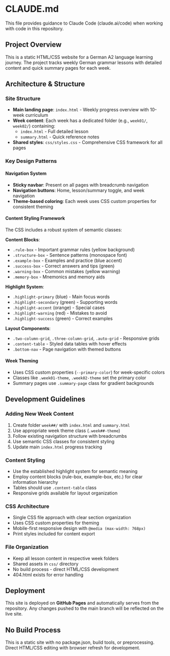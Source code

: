 # CLAUDE.md

This file provides guidance to Claude Code (claude.ai/code) when working with code in this repository.

## Project Overview
This is a static HTML/CSS website for a German A2 language learning journey. The project tracks weekly German grammar lessons with detailed content and quick summary pages for each week.

## Architecture & Structure

### Site Structure
- **Main landing page**: `index.html` - Weekly progress overview with 10-week curriculum
- **Week content**: Each week has a dedicated folder (e.g., `week01/`, `week02/`) containing:
  - `index.html` - Full detailed lesson
  - `summary.html` - Quick reference notes
- **Shared styles**: `css/styles.css` - Comprehensive CSS framework for all pages

### Key Design Patterns

#### Navigation System
- **Sticky navbar**: Present on all pages with breadcrumb navigation
- **Navigation buttons**: Home, lesson/summary toggle, and week navigation
- **Theme-based coloring**: Each week uses CSS custom properties for consistent theming

#### Content Styling Framework
The CSS includes a robust system of semantic classes:

**Content Blocks**:
- `.rule-box` - Important grammar rules (yellow background)
- `.structure-box` - Sentence patterns (monospace font)
- `.example-box` - Examples and practice (blue accent)
- `.success-box` - Correct answers and tips (green)
- `.warning-box` - Common mistakes (yellow warning)
- `.memory-box` - Mnemonics and memory aids

**Highlight System**:
- `.highlight-primary` (blue) - Main focus words
- `.highlight-secondary` (green) - Supporting words  
- `.highlight-accent` (orange) - Special cases
- `.highlight-warning` (red) - Mistakes to avoid
- `.highlight-success` (green) - Correct examples

**Layout Components**:
- `.two-column-grid`, `.three-column-grid`, `.auto-grid` - Responsive grids
- `.content-table` - Styled data tables with hover effects
- `.bottom-nav` - Page navigation with themed buttons

#### Week Theming
- Uses CSS custom properties (`--primary-color`) for week-specific colors
- Classes like `.week01-theme`, `.week02-theme` set the primary color
- Summary pages use `.summary-page` class for gradient backgrounds

## Development Guidelines

### Adding New Week Content
1. Create folder `week##/` with `index.html` and `summary.html`
2. Use appropriate week theme class (`.week##-theme`)
3. Follow existing navigation structure with breadcrumbs
4. Use semantic CSS classes for consistent styling
5. Update main `index.html` progress tracking

### Content Styling
- Use the established highlight system for semantic meaning
- Employ content blocks (rule-box, example-box, etc.) for clear information hierarchy
- Tables should use `.content-table` class
- Responsive grids available for layout organization

### CSS Architecture
- Single CSS file approach with clear section organization
- Uses CSS custom properties for theming
- Mobile-first responsive design with `@media (max-width: 768px)`
- Print styles included for content export

### File Organization
- Keep all lesson content in respective week folders
- Shared assets in `css/` directory
- No build process - direct HTML/CSS development
- 404.html exists for error handling

## Deployment
This site is deployed on **GitHub Pages** and automatically serves from the repository. Any changes pushed to the main branch will be reflected on the live site.

## No Build Process
This is a static site with no package.json, build tools, or preprocessing. Direct HTML/CSS editing with browser refresh for development.